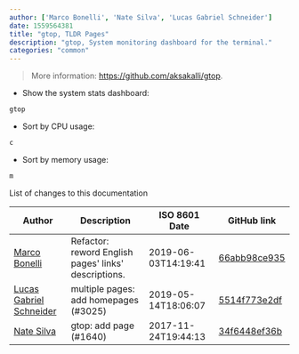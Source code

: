 ```yaml
---
author: ['Marco Bonelli', 'Nate Silva', 'Lucas Gabriel Schneider']
date: 1559564381
title: "gtop, TLDR Pages"
description: "gtop, System monitoring dashboard for the terminal."
categories: "common"
---
```

> More information: <https://github.com/aksakalli/gtop>.

- Show the system stats dashboard:

```bash
gtop
```

- Sort by CPU usage:

```bash
c
```

- Sort by memory usage:

```bash
m
```
List of changes to this documentation


Author | Description | ISO 8601 Date | GitHub link
------|-----|-----|-----
[Marco Bonelli](mailto:marco@mebeim.net) | Refactor: reword English pages' links' descriptions. | 2019-06-03T14:19:41 | [66abb98ce935](https://github.com/tldr-pages/tldr/commit/66abb98ce935c0f4516bf30c4d6da72180d5a3ab)
[Lucas Gabriel Schneider](mailto:lucas.schneider@sap.com) | multiple pages: add homepages (#3025) | 2019-05-14T18:06:07 | [5514f773e2df](https://github.com/tldr-pages/tldr/commit/5514f773e2dfcd02ab6bc87c7e02fa8f7fbe2f25)
[Nate Silva](mailto:natesilva@users.noreply.github.com) | gtop: add page (#1640) | 2017-11-24T19:44:13 | [34f6448ef36b](https://github.com/tldr-pages/tldr/commit/34f6448ef36bf8c36bebfad5a121de0b182add32)

